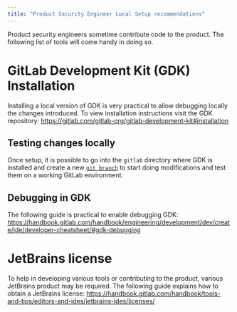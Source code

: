 ```yaml
---
title: "Product Security Engineer Local Setup recommendations"
---
```


Product security engineers sometime contribute code to the product. The following list of tools will come handy in doing so. 

# GitLab Development Kit (GDK) Installation
Installing a local version of GDK is very practical to allow debugging locally the changes introduced. To view installation instructions visit the GDK repository: https://gitlab.com/gitlab-org/gitlab-development-kit#installation

## Testing changes locally
Once setup, it is possible to go into the `gitlab` directory where GDK is installed and create a new [`git branch`](https://git-scm.com/docs/git-branch) to start doing modifications and test them on a working GitLab environment.

## Debugging in GDK
The following guide is practical to enable debugging GDK: https://handbook.gitlab.com/handbook/engineering/development/dev/create/ide/developer-cheatsheet/#gdk-debugging


# JetBrains license
To help in developing various tools or contributing to the product, various JetBrains product may be required. The following guide explains how to obtain a JetBrains license: https://handbook.gitlab.com/handbook/tools-and-tips/editors-and-ides/jetbrains-ides/licenses/